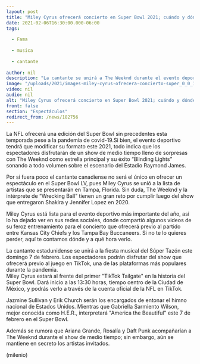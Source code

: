 ```yaml
---
layout: post
title: "Miley Cyrus ofrecerá concierto en Super Bowl 2021; cuándo y dónde verlo"
date: 2021-02-06T16:30:00.000-06:00
tags:
  
  - Fama
  
  - musica
  
  - cantante
  
author: nil
description: "La cantante se unirá a The Weeknd durante el evento deportivo; dará un show previo al inicio del partido de la NFL. "
image: "/uploads/2021/images-miley-cyrus-ofrecera-concierto-super_0_0_1200_747.jpg"
video: nil
audio: nil
alt: "Miley Cyrus ofrecerá concierto en Super Bowl 2021; cuándo y dónde verlo"
front: false
section: "Espectáculos"
redirect_from: /news/182756
---
```


La NFL ofrecerá una edición del Super Bowl sin precedentes esta temporada pese a la pandemia de covid-19.Si bien, el evento deportivo tendrá que modificar su formato este 2021, todo indica que los espectadores disfrutarán de un show de medio tiempo lleno de sorpresas con The Weeknd como estrella principal y su éxito “Blinding Lights” sonando a todo volumen sobre el escenario del Estadio Raymond James. 

Por si fuera poco el cantante canadiense no será el único en ofrecer un espectáculo en el Super Bowl LV, pues Miley Cyrus se unió a la lista de artistas que se presentarán en Tampa, Florida. Sin duda, The Weeknd y la intérprete de “Wrecking Ball” tienen un gran reto por cumplir luego del show que entregaron Shakira y Jennifer Lopez en 2020. 

​Miley Cyrus está lista para el evento deportivo más importante del año, así lo ha dejado ver en sus redes sociales, donde compartió algunos videos de su feroz entrenamiento para el concierto que ofrecerá previo al partido entre Kansas City Chiefs y los Tampa Bay Buccaneers. Si no te lo quieres perder, aquí te contamos dónde y a qué hora verlo. 

La cantante estadunidense se unirá a la fiesta musical del Súper Tazón este domingo 7 de febrero. Los espectadores podrán disfrutar del show que ofrecerá previo al juego en TikTok, una de las plataformas más populares durante la pandemia.  
Miley Cyrus estará al frente del primer "TikTok Tailgate" en la historia del Super Bowl. Dará inicio a las 13:30 horas, tiempo centro de la Ciudad de México, y podrás verlo a través de la cuenta oficial de la NFL en TikTok.  

Jazmine Sullivan y Erik Church serán los encargados de entonar el himno nacional de Estados Unidos. Mientras que Gabriella Sarmiento Wilson, mejor conocida como H.E.R., interpretará "America the Beautiful" este 7 de febrero en el Super Bowl.  

Además se rumora que Ariana Grande, Rosalía y Daft Punk acompañarían a The Weeknd durante el show de medio tiempo; sin embargo, aún se mantiene en secreto los artistas invitados.  

(milenio)
